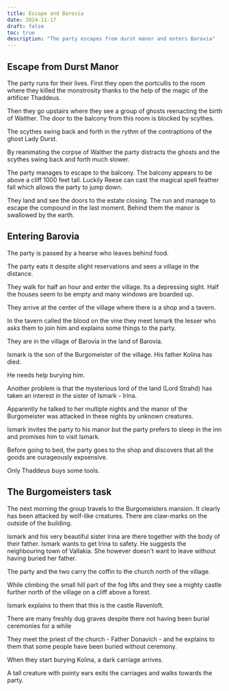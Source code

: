 ```yaml
---
title: Escape and Barovia
date: 2024-11-17
draft: false
toc: true
description: "The party escapes from durst manor and enters Barovia"
---
```


## Escape from Durst Manor

The party runs for their lives. First they open the portcullis to the room where they killed the monstrosity thanks to the help of the magic of the artificer Thaddeus.

Then they go upstairs where they see a group of ghosts reenacting the birth of Walther. The door to the balcony from this room is blocked by scythes.

The scythes swing back and forth in the rythm of the contraptions of the ghost Lady Durst.

By reanimating the corpse of Walther the party distracts the ghosts and the scythes swing back and forth much slower.

The party manages to escape to the balcony. The balcony appears to be above a cliff 1000 feet tall. Luckily Reese can cast the magical spell feather fall which allows the party to jump down.

They land and see the doors to the estate closing. The run and manage to escape the compound in the last moment. Behind them the manor is swallowed by the earth.

## Entering Barovia

The party is passed by a hearse who leaves behind food.

The party eats it despite slight reservations and sees a village in the distance.

They walk for half an hour and enter the village. Its a depressing sight. Half the houses seem to be empty and many windows are boarded up.

They arrive at the center of the village where there is a shop and a tavern.

In the tavern called the blood on the vine they meet Ismark the lesser who asks them to join him and explains some things to the party.

They are in the village of Barovia in the land of Barovia.

Ismark is the son of the Burgomeister of the village. His father Kolina has died.

He needs help burying him.

Another problem is that the mysterious lord of the land (Lord Strahd) has taken an interest in the sister of Ismark - Irina.

Apparently he talked to her multiple nights and the manor of the Burgomeister was attacked in these nights by unknown creatures.

Ismark invites the party to his manor but the party prefers to sleep in the inn and promises him to visit Ismark.

Before going to bed, the party goes to the shop and discovers that all the goods are ourageously expsensive.

Only Thaddeus buys some tools.

## The Burgomeisters task

The next morning the group travels to the Burgomeisters mansion. It clearly has been attacked by wolf-like creatures. There are claw-marks on the outside of the building.

Ismark and his very beautiful sister Irina are there together with the body of their father. Ismark wants to get Irina to safety. He suggests the neighbouring town of Vallakia. She however doesn't want to leave without having buried her father.

The party and the two carry the coffin to the church north of the village.

While climbing the small hill part of the fog lifts and they see a mighty castle further north of the village on a cliff above a forest.

Ismark explains to them that this is the castle Ravenloft.

There are many freshly dug graves despite there not having been burial ceremonies for a while

They meet the priest of the church - Father Donavich - and he explains to them that some people have been buried without ceremony.

When they start burying Kolina, a dark carriage arrives.

A tall creature with pointy ears exits the carriages and walks towards the party.




